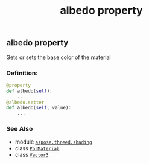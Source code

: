 ﻿---
title: albedo property
second_title: Aspose.3D for Python via .NET API References
description: 
type: docs
weight: 150
url: /python-net/aspose.threed.shading/pbrmaterial/albedo/
is_root: false
---

## albedo property


Gets or sets the base color of the material
### Definition:
```python
@property
def albedo(self):
    ...
@albedo.setter
def albedo(self, value):
    ...
```

### See Also
* module [`aspose.threed.shading`](../../)
* class [`PbrMaterial`](/3d/python-net/aspose.threed.shading/pbrmaterial)
* class [`Vector3`](/3d/python-net/aspose.threed.utilities/vector3)
